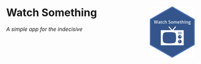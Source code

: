 
<!-- README.md is generated from README.Rmd. Please edit that file -->

# Watch Something <img src='man/figures/logo.png' align="right" height="139" />

*A simple app for the indecisive*

<!-- badges: start -->
<!-- badges: end -->
